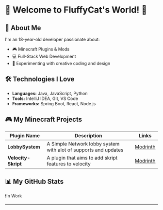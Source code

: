 # 👋 Welcome to FluffyCat's World! 🐾

## 🌌 About Me
I'm an 18-year-old developer passionate about:
- 🎮 Minecraft Plugins & Mods
- 💻 Full-Stack Web Development
- 🌟 Experimenting with creative coding and design

## 🛠️ Technologies I Love
- **Languages:** Java, JavaScript, Python
- **Tools:** IntelliJ IDEA, Git, VS Code
- **Frameworks:** Spring Boot, React, Node.js

## 🎮 My Minecraft Projects
| Plugin Name    | Description                                                        | Links        |
|----------------|--------------------------------------------------------------------|---------------------------------------------------------|
| **LobbySystem** | A Simple Network lobby system with alot of supports and updates   | [Modrinth](https://modrinth.com/plugin/lobbysystem)     |
| **Velocity-Skript** | A plugin that aims to add skript features to velocity         | [Modrinth](https://modrinth.com/plugin/velocity-skript) |

## 📊 My GitHub Stats
❗In Work

---
